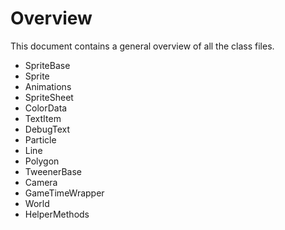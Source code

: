 # Overview
This document contains a general overview of all the class files.

- SpriteBase
- Sprite
- Animations
- SpriteSheet
- ColorData
- TextItem
- DebugText
- Particle
- Line
- Polygon
- TweenerBase
- Camera
- GameTimeWrapper
- World
- HelperMethods
